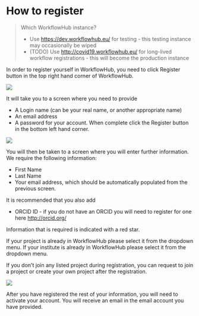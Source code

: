 # How to register

> Which WorkflowHub instance?
> * Use <https://dev.workflowhub.eu/> for testing - this testing instance may occasionally be wiped
> * (TODO) Use <http://covid19.workflowhub.eu/> for long-lived workflow registrations - this will become the production instance

In order to register yourself in WorkflowHub, you need to click Register button in the top right hand corner of WorkflowHub.

![](images/register-1.PNG)

It will take you to a screen where you need to provide

* A Login name (can be your real name, or another appropriate name)
* An email address
* A password for your account. When complete click the Register button in the bottom left hand corner.

![](images/register-2.PNG)

You will then be taken to a screen where you will enter further information. We require the following information:

* First Name
* Last Name
* Your email address, which should be automatically populated from the previous screen.

It is recommended that you also add

* ORCID ID - if you do not have an ORCID you will need to register for one here http://orcid.org/

Information that is required is indicated with a red star.

If your project is already in WorkflowHub please select it from the dropdown menu. If your institute is already in WorkflowHub please select it from the dropdown menu.

If you don't join any listed project during registration, you can request to join a project or create your own project after the registration.  

![](images/register-3.PNG)

After you have registered the rest of your information, you will need to activate your account. You will receive an email in the email account you have provided.
